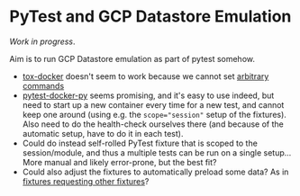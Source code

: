 # PyTest and GCP Datastore Emulation

_Work in progress_.

Aim is to run GCP Datastore emulation as part of pytest somehow.


* [tox-docker](https://github.com/tox-dev/tox-docker/) doesn't seem to work
  because we cannot set [arbitrary commands](https://github.com/tox-dev/tox-docker/issues/91)
* [pytest-docker-py](https://github.com/jameshnsears/pytest-docker-py) seems promising,
  and it's easy to use indeed, but need to start up a new container every time for
  a new test, and cannot keep one around (using e.g. the `scope="session"` setup of the
  fixtures). Also need to do the health-check ourselves there (and because of the automatic
  setup, have to do it in each test).
* Could do instead self-rolled PyTest fixture that is scoped to the session/module, and
  thus a multiple tests can be run on a single setup... More manual and likely error-prone,
  but the best fit?
* Could also adjust the fixtures to automatically preload some data? As in [fixtures requesting other fixtures](https://docs.pytest.org/en/latest/how-to/fixtures.html#fixtures-can-request-other-fixtures)?